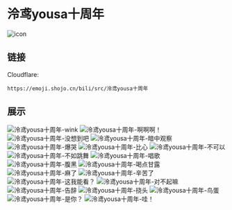 # 泠鸢yousa十周年
![icon](https://emoji.shojo.cn/bili/src/泠鸢yousa十周年/icon.png)
## 链接
Cloudflare:
```
https://emoji.shojo.cn/bili/src/泠鸢yousa十周年
```
## 展示
![泠鸢yousa十周年-wink](https://emoji.shojo.cn/bili/src/泠鸢yousa十周年/泠鸢yousa十周年-wink.png)
![泠鸢yousa十周年-啊啊啊！](https://emoji.shojo.cn/bili/src/泠鸢yousa十周年/泠鸢yousa十周年-啊啊啊！.png)
![泠鸢yousa十周年-没想到吧](https://emoji.shojo.cn/bili/src/泠鸢yousa十周年/泠鸢yousa十周年-没想到吧.png)
![泠鸢yousa十周年-暗中观察](https://emoji.shojo.cn/bili/src/泠鸢yousa十周年/泠鸢yousa十周年-暗中观察.png)
![泠鸢yousa十周年-爆哭](https://emoji.shojo.cn/bili/src/泠鸢yousa十周年/泠鸢yousa十周年-爆哭.png)
![泠鸢yousa十周年-比心](https://emoji.shojo.cn/bili/src/泠鸢yousa十周年/泠鸢yousa十周年-比心.png)
![泠鸢yousa十周年-不可以](https://emoji.shojo.cn/bili/src/泠鸢yousa十周年/泠鸢yousa十周年-不可以.png)
![泠鸢yousa十周年-不如跳舞](https://emoji.shojo.cn/bili/src/泠鸢yousa十周年/泠鸢yousa十周年-不如跳舞.png)
![泠鸢yousa十周年-唱歌](https://emoji.shojo.cn/bili/src/泠鸢yousa十周年/泠鸢yousa十周年-唱歌.png)
![泠鸢yousa十周年-腹黑](https://emoji.shojo.cn/bili/src/泠鸢yousa十周年/泠鸢yousa十周年-腹黑.png)
![泠鸢yousa十周年-喝点甘露](https://emoji.shojo.cn/bili/src/泠鸢yousa十周年/泠鸢yousa十周年-喝点甘露.png)
![泠鸢yousa十周年-麻了](https://emoji.shojo.cn/bili/src/泠鸢yousa十周年/泠鸢yousa十周年-麻了.png)
![泠鸢yousa十周年-辛苦了](https://emoji.shojo.cn/bili/src/泠鸢yousa十周年/泠鸢yousa十周年-辛苦了.png)
![泠鸢yousa十周年-这我能看？](https://emoji.shojo.cn/bili/src/泠鸢yousa十周年/泠鸢yousa十周年-这我能看？.png)
![泠鸢yousa十周年-对不起嘛](https://emoji.shojo.cn/bili/src/泠鸢yousa十周年/泠鸢yousa十周年-对不起嘛.png)
![泠鸢yousa十周年-告辞](https://emoji.shojo.cn/bili/src/泠鸢yousa十周年/泠鸢yousa十周年-告辞.png)
![泠鸢yousa十周年-挠头](https://emoji.shojo.cn/bili/src/泠鸢yousa十周年/泠鸢yousa十周年-挠头.png)
![泠鸢yousa十周年-鸟蛋](https://emoji.shojo.cn/bili/src/泠鸢yousa十周年/泠鸢yousa十周年-鸟蛋.png)
![泠鸢yousa十周年-是你？](https://emoji.shojo.cn/bili/src/泠鸢yousa十周年/泠鸢yousa十周年-是你？.png)
![泠鸢yousa十周年-哇！](https://emoji.shojo.cn/bili/src/泠鸢yousa十周年/泠鸢yousa十周年-哇！.png)
